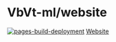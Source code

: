 # VbVt-ml/website
[![pages-build-deployment](https://github.com/VbVt-ml/website/actions/workflows/pages/pages-build-deployment/badge.svg)](https://github.com/VbVt-ml/website/actions/workflows/pages/pages-build-deployment)
[Website](https://www.vbvt.ml/vote.html)
